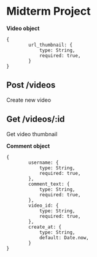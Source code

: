 # Midterm Project
**Video object**
```
{
        url_thumbnail: {
            type: String,
            required: true,
        }
}
```
**Post /videos**
----
Create new video

**Get /videos/:id**
----
Get video thumbnail 


**Comment object**
```
{
        username: {
            type: String,
            required: true,
        },
        comment_text: {
            type: String,
            required: true,
        },
        video_id: {
            type: String,
            required: true,
        },
        create_at: {
            type: String,
            default: Date.now,
        }
}
```

**Post /comments**
----
Creates a new comment

**Get /videos/:video_id/comment**
----
Get comment by video id


**Product object**
```
{
        link: {
            type: String,
        },
        title: {
            type: String,
            required: true,
        },
        price: {
            type: Number,
            required: true,
        },
        video_id: {
            type: String,
            required: true,
        }
}
```
**Post /product**
----
Create new product

**Get /videos/:video_id/product**
----
Get product by video id
